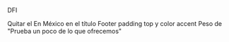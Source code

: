 DFI

Quitar el En México en el título 
Footer padding top y color accent
Peso de "Prueba un poco de lo que ofrecemos"
